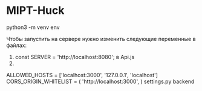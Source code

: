 # MIPT-Huck

python3 -m venv env

Чтобы запустить на сервере нужно изменить следующие переменные
в файлах:
1) const SERVER = 'http://localhost:8080'; в Api.js
2) 
ALLOWED_HOSTS = ['localhost:3000', '127.0.0.1', 'localhost']
CORS_ORIGIN_WHITELIST = (
    'http://localhost:3000',
)
settings.py backend
